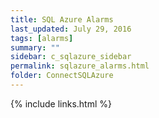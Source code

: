 ```yaml
---
title: SQL Azure Alarms
last_updated: July 29, 2016
tags: [alarms]
summary: ""
sidebar: c_sqlazure_sidebar
permalink: sqlazure_alarms.html
folder: ConnectSQLAzure
---
```





{% include links.html %}
